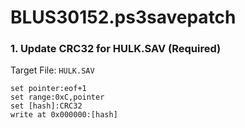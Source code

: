 # BLUS30152.ps3savepatch

### 1. Update CRC32 for HULK.SAV (Required)

Target File: `HULK.SAV`

```
set pointer:eof+1
set range:0xC,pointer
set [hash]:CRC32
write at 0x000000:[hash]
```

